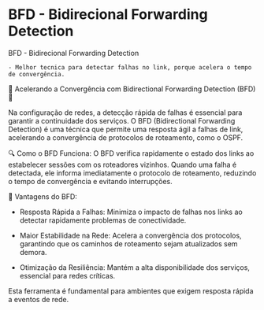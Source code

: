 # BFD - Bidirecional Forwarding Detection
BFD - Bidirecional Forwarding Detection

    - Melhor tecnica para detectar falhas no link, porque acelera o tempo de convergência.

🚀 Acelerando a Convergência com Bidirectional Forwarding Detection (BFD) 🚀



Na configuração de redes, a detecção rápida de falhas é essencial para garantir a continuidade dos serviços. O BFD (Bidirectional Forwarding Detection) é uma técnica que permite uma resposta ágil a falhas de link, acelerando a convergência de protocolos de roteamento, como o OSPF.



🔍 Como o BFD Funciona: O BFD verifica rapidamente o estado dos links ao estabelecer sessões com os roteadores vizinhos. Quando uma falha é detectada, ele informa imediatamente o protocolo de roteamento, reduzindo o tempo de convergência e evitando interrupções.

🔑 Vantagens do BFD:

- Resposta Rápida a Falhas: Minimiza o impacto de falhas nos links ao detectar rapidamente problemas de conectividade.

- Maior Estabilidade na Rede: Acelera a convergência dos protocolos, garantindo que os caminhos de roteamento sejam atualizados sem demora.

- Otimização da Resiliência: Mantém a alta disponibilidade dos serviços, essencial para redes críticas.



Esta ferramenta é fundamental para ambientes que exigem resposta rápida a eventos de rede.


